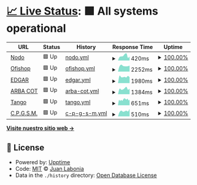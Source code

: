 # [📈 Live Status](https://demo.upptime.js.org): <!--live status--> **🟩 All systems operational**

<!--start: status pages-->
<!-- This summary is generated by Upptime (https://github.com/upptime/upptime) -->
<!-- Do not edit this manually, your changes will be overwritten -->
<!-- prettier-ignore -->
| URL | Status | History | Response Time | Uptime |
| --- | ------ | ------- | ------------- | ------ |
| <img alt="" src="https://icons.duckduckgo.com/ip3/www.101si.com.ar.ico" height="13"> [Nodo](https://www.101si.com.ar/) | 🟩 Up | [nodo.yml](https://github.com/juanLabonia/uptime/commits/HEAD/history/nodo.yml) | <details><summary><img alt="Response time graph" src="./graphs/nodo/response-time-week.png" height="20"> 420ms</summary><br><a href="https://demo.upptime.js.org/history/nodo"><img alt="Response time 991" src="https://img.shields.io/endpoint?url=https%3A%2F%2Fraw.githubusercontent.com%2FjuanLabonia%2Fuptime%2FHEAD%2Fapi%2Fnodo%2Fresponse-time.json"></a><br><a href="https://demo.upptime.js.org/history/nodo"><img alt="24-hour response time 387" src="https://img.shields.io/endpoint?url=https%3A%2F%2Fraw.githubusercontent.com%2FjuanLabonia%2Fuptime%2FHEAD%2Fapi%2Fnodo%2Fresponse-time-day.json"></a><br><a href="https://demo.upptime.js.org/history/nodo"><img alt="7-day response time 420" src="https://img.shields.io/endpoint?url=https%3A%2F%2Fraw.githubusercontent.com%2FjuanLabonia%2Fuptime%2FHEAD%2Fapi%2Fnodo%2Fresponse-time-week.json"></a><br><a href="https://demo.upptime.js.org/history/nodo"><img alt="30-day response time 394" src="https://img.shields.io/endpoint?url=https%3A%2F%2Fraw.githubusercontent.com%2FjuanLabonia%2Fuptime%2FHEAD%2Fapi%2Fnodo%2Fresponse-time-month.json"></a><br><a href="https://demo.upptime.js.org/history/nodo"><img alt="1-year response time 991" src="https://img.shields.io/endpoint?url=https%3A%2F%2Fraw.githubusercontent.com%2FjuanLabonia%2Fuptime%2FHEAD%2Fapi%2Fnodo%2Fresponse-time-year.json"></a></details> | <details><summary><a href="https://demo.upptime.js.org/history/nodo">100.00%</a></summary><a href="https://demo.upptime.js.org/history/nodo"><img alt="All-time uptime 81.21%" src="https://img.shields.io/endpoint?url=https%3A%2F%2Fraw.githubusercontent.com%2FjuanLabonia%2Fuptime%2FHEAD%2Fapi%2Fnodo%2Fuptime.json"></a><br><a href="https://demo.upptime.js.org/history/nodo"><img alt="24-hour uptime 100.00%" src="https://img.shields.io/endpoint?url=https%3A%2F%2Fraw.githubusercontent.com%2FjuanLabonia%2Fuptime%2FHEAD%2Fapi%2Fnodo%2Fuptime-day.json"></a><br><a href="https://demo.upptime.js.org/history/nodo"><img alt="7-day uptime 100.00%" src="https://img.shields.io/endpoint?url=https%3A%2F%2Fraw.githubusercontent.com%2FjuanLabonia%2Fuptime%2FHEAD%2Fapi%2Fnodo%2Fuptime-week.json"></a><br><a href="https://demo.upptime.js.org/history/nodo"><img alt="30-day uptime 100.00%" src="https://img.shields.io/endpoint?url=https%3A%2F%2Fraw.githubusercontent.com%2FjuanLabonia%2Fuptime%2FHEAD%2Fapi%2Fnodo%2Fuptime-month.json"></a><br><a href="https://demo.upptime.js.org/history/nodo"><img alt="1-year uptime 81.21%" src="https://img.shields.io/endpoint?url=https%3A%2F%2Fraw.githubusercontent.com%2FjuanLabonia%2Fuptime%2FHEAD%2Fapi%2Fnodo%2Fuptime-year.json"></a></details>
| <img alt="" src="https://icons.duckduckgo.com/ip3/ofishop.com.ico" height="13"> [Ofishop](https://ofishop.com/) | 🟩 Up | [ofishop.yml](https://github.com/juanLabonia/uptime/commits/HEAD/history/ofishop.yml) | <details><summary><img alt="Response time graph" src="./graphs/ofishop/response-time-week.png" height="20"> 2252ms</summary><br><a href="https://demo.upptime.js.org/history/ofishop"><img alt="Response time 2433" src="https://img.shields.io/endpoint?url=https%3A%2F%2Fraw.githubusercontent.com%2FjuanLabonia%2Fuptime%2FHEAD%2Fapi%2Fofishop%2Fresponse-time.json"></a><br><a href="https://demo.upptime.js.org/history/ofishop"><img alt="24-hour response time 2423" src="https://img.shields.io/endpoint?url=https%3A%2F%2Fraw.githubusercontent.com%2FjuanLabonia%2Fuptime%2FHEAD%2Fapi%2Fofishop%2Fresponse-time-day.json"></a><br><a href="https://demo.upptime.js.org/history/ofishop"><img alt="7-day response time 2252" src="https://img.shields.io/endpoint?url=https%3A%2F%2Fraw.githubusercontent.com%2FjuanLabonia%2Fuptime%2FHEAD%2Fapi%2Fofishop%2Fresponse-time-week.json"></a><br><a href="https://demo.upptime.js.org/history/ofishop"><img alt="30-day response time 2414" src="https://img.shields.io/endpoint?url=https%3A%2F%2Fraw.githubusercontent.com%2FjuanLabonia%2Fuptime%2FHEAD%2Fapi%2Fofishop%2Fresponse-time-month.json"></a><br><a href="https://demo.upptime.js.org/history/ofishop"><img alt="1-year response time 2433" src="https://img.shields.io/endpoint?url=https%3A%2F%2Fraw.githubusercontent.com%2FjuanLabonia%2Fuptime%2FHEAD%2Fapi%2Fofishop%2Fresponse-time-year.json"></a></details> | <details><summary><a href="https://demo.upptime.js.org/history/ofishop">100.00%</a></summary><a href="https://demo.upptime.js.org/history/ofishop"><img alt="All-time uptime 99.72%" src="https://img.shields.io/endpoint?url=https%3A%2F%2Fraw.githubusercontent.com%2FjuanLabonia%2Fuptime%2FHEAD%2Fapi%2Fofishop%2Fuptime.json"></a><br><a href="https://demo.upptime.js.org/history/ofishop"><img alt="24-hour uptime 100.00%" src="https://img.shields.io/endpoint?url=https%3A%2F%2Fraw.githubusercontent.com%2FjuanLabonia%2Fuptime%2FHEAD%2Fapi%2Fofishop%2Fuptime-day.json"></a><br><a href="https://demo.upptime.js.org/history/ofishop"><img alt="7-day uptime 100.00%" src="https://img.shields.io/endpoint?url=https%3A%2F%2Fraw.githubusercontent.com%2FjuanLabonia%2Fuptime%2FHEAD%2Fapi%2Fofishop%2Fuptime-week.json"></a><br><a href="https://demo.upptime.js.org/history/ofishop"><img alt="30-day uptime 99.59%" src="https://img.shields.io/endpoint?url=https%3A%2F%2Fraw.githubusercontent.com%2FjuanLabonia%2Fuptime%2FHEAD%2Fapi%2Fofishop%2Fuptime-month.json"></a><br><a href="https://demo.upptime.js.org/history/ofishop"><img alt="1-year uptime 99.72%" src="https://img.shields.io/endpoint?url=https%3A%2F%2Fraw.githubusercontent.com%2FjuanLabonia%2Fuptime%2FHEAD%2Fapi%2Fofishop%2Fuptime-year.json"></a></details>
| <img alt="" src="https://icons.duckduckgo.com/ip3/www.edgar.com.ar.ico" height="13"> [EDGAR](https://www.edgar.com.ar/) | 🟩 Up | [edgar.yml](https://github.com/juanLabonia/uptime/commits/HEAD/history/edgar.yml) | <details><summary><img alt="Response time graph" src="./graphs/edgar/response-time-week.png" height="20"> 1980ms</summary><br><a href="https://demo.upptime.js.org/history/edgar"><img alt="Response time 2035" src="https://img.shields.io/endpoint?url=https%3A%2F%2Fraw.githubusercontent.com%2FjuanLabonia%2Fuptime%2FHEAD%2Fapi%2Fedgar%2Fresponse-time.json"></a><br><a href="https://demo.upptime.js.org/history/edgar"><img alt="24-hour response time 2101" src="https://img.shields.io/endpoint?url=https%3A%2F%2Fraw.githubusercontent.com%2FjuanLabonia%2Fuptime%2FHEAD%2Fapi%2Fedgar%2Fresponse-time-day.json"></a><br><a href="https://demo.upptime.js.org/history/edgar"><img alt="7-day response time 1980" src="https://img.shields.io/endpoint?url=https%3A%2F%2Fraw.githubusercontent.com%2FjuanLabonia%2Fuptime%2FHEAD%2Fapi%2Fedgar%2Fresponse-time-week.json"></a><br><a href="https://demo.upptime.js.org/history/edgar"><img alt="30-day response time 2384" src="https://img.shields.io/endpoint?url=https%3A%2F%2Fraw.githubusercontent.com%2FjuanLabonia%2Fuptime%2FHEAD%2Fapi%2Fedgar%2Fresponse-time-month.json"></a><br><a href="https://demo.upptime.js.org/history/edgar"><img alt="1-year response time 2035" src="https://img.shields.io/endpoint?url=https%3A%2F%2Fraw.githubusercontent.com%2FjuanLabonia%2Fuptime%2FHEAD%2Fapi%2Fedgar%2Fresponse-time-year.json"></a></details> | <details><summary><a href="https://demo.upptime.js.org/history/edgar">100.00%</a></summary><a href="https://demo.upptime.js.org/history/edgar"><img alt="All-time uptime 99.95%" src="https://img.shields.io/endpoint?url=https%3A%2F%2Fraw.githubusercontent.com%2FjuanLabonia%2Fuptime%2FHEAD%2Fapi%2Fedgar%2Fuptime.json"></a><br><a href="https://demo.upptime.js.org/history/edgar"><img alt="24-hour uptime 100.00%" src="https://img.shields.io/endpoint?url=https%3A%2F%2Fraw.githubusercontent.com%2FjuanLabonia%2Fuptime%2FHEAD%2Fapi%2Fedgar%2Fuptime-day.json"></a><br><a href="https://demo.upptime.js.org/history/edgar"><img alt="7-day uptime 100.00%" src="https://img.shields.io/endpoint?url=https%3A%2F%2Fraw.githubusercontent.com%2FjuanLabonia%2Fuptime%2FHEAD%2Fapi%2Fedgar%2Fuptime-week.json"></a><br><a href="https://demo.upptime.js.org/history/edgar"><img alt="30-day uptime 100.00%" src="https://img.shields.io/endpoint?url=https%3A%2F%2Fraw.githubusercontent.com%2FjuanLabonia%2Fuptime%2FHEAD%2Fapi%2Fedgar%2Fuptime-month.json"></a><br><a href="https://demo.upptime.js.org/history/edgar"><img alt="1-year uptime 99.95%" src="https://img.shields.io/endpoint?url=https%3A%2F%2Fraw.githubusercontent.com%2FjuanLabonia%2Fuptime%2FHEAD%2Fapi%2Fedgar%2Fuptime-year.json"></a></details>
| <img alt="" src="https://icons.duckduckgo.com/ip3/cot.arba.gov.ar.ico" height="13"> [ARBA COT](https://cot.arba.gov.ar/TransporteBienes/SeguridadCliente/presentarRemitos.do) | 🟩 Up | [arba-cot.yml](https://github.com/juanLabonia/uptime/commits/HEAD/history/arba-cot.yml) | <details><summary><img alt="Response time graph" src="./graphs/arba-cot/response-time-week.png" height="20"> 1384ms</summary><br><a href="https://demo.upptime.js.org/history/arba-cot"><img alt="Response time 1391" src="https://img.shields.io/endpoint?url=https%3A%2F%2Fraw.githubusercontent.com%2FjuanLabonia%2Fuptime%2FHEAD%2Fapi%2Farba-cot%2Fresponse-time.json"></a><br><a href="https://demo.upptime.js.org/history/arba-cot"><img alt="24-hour response time 1375" src="https://img.shields.io/endpoint?url=https%3A%2F%2Fraw.githubusercontent.com%2FjuanLabonia%2Fuptime%2FHEAD%2Fapi%2Farba-cot%2Fresponse-time-day.json"></a><br><a href="https://demo.upptime.js.org/history/arba-cot"><img alt="7-day response time 1384" src="https://img.shields.io/endpoint?url=https%3A%2F%2Fraw.githubusercontent.com%2FjuanLabonia%2Fuptime%2FHEAD%2Fapi%2Farba-cot%2Fresponse-time-week.json"></a><br><a href="https://demo.upptime.js.org/history/arba-cot"><img alt="30-day response time 1353" src="https://img.shields.io/endpoint?url=https%3A%2F%2Fraw.githubusercontent.com%2FjuanLabonia%2Fuptime%2FHEAD%2Fapi%2Farba-cot%2Fresponse-time-month.json"></a><br><a href="https://demo.upptime.js.org/history/arba-cot"><img alt="1-year response time 1391" src="https://img.shields.io/endpoint?url=https%3A%2F%2Fraw.githubusercontent.com%2FjuanLabonia%2Fuptime%2FHEAD%2Fapi%2Farba-cot%2Fresponse-time-year.json"></a></details> | <details><summary><a href="https://demo.upptime.js.org/history/arba-cot">100.00%</a></summary><a href="https://demo.upptime.js.org/history/arba-cot"><img alt="All-time uptime 99.89%" src="https://img.shields.io/endpoint?url=https%3A%2F%2Fraw.githubusercontent.com%2FjuanLabonia%2Fuptime%2FHEAD%2Fapi%2Farba-cot%2Fuptime.json"></a><br><a href="https://demo.upptime.js.org/history/arba-cot"><img alt="24-hour uptime 100.00%" src="https://img.shields.io/endpoint?url=https%3A%2F%2Fraw.githubusercontent.com%2FjuanLabonia%2Fuptime%2FHEAD%2Fapi%2Farba-cot%2Fuptime-day.json"></a><br><a href="https://demo.upptime.js.org/history/arba-cot"><img alt="7-day uptime 100.00%" src="https://img.shields.io/endpoint?url=https%3A%2F%2Fraw.githubusercontent.com%2FjuanLabonia%2Fuptime%2FHEAD%2Fapi%2Farba-cot%2Fuptime-week.json"></a><br><a href="https://demo.upptime.js.org/history/arba-cot"><img alt="30-day uptime 99.94%" src="https://img.shields.io/endpoint?url=https%3A%2F%2Fraw.githubusercontent.com%2FjuanLabonia%2Fuptime%2FHEAD%2Fapi%2Farba-cot%2Fuptime-month.json"></a><br><a href="https://demo.upptime.js.org/history/arba-cot"><img alt="1-year uptime 99.89%" src="https://img.shields.io/endpoint?url=https%3A%2F%2Fraw.githubusercontent.com%2FjuanLabonia%2Fuptime%2FHEAD%2Fapi%2Farba-cot%2Fuptime-year.json"></a></details>
| <img alt="" src="https://icons.duckduckgo.com/ip3/tiendas.axoft.com.ico" height="13"> [Tango](https://tiendas.axoft.com/api/Aperture/dummy) | 🟩 Up | [tango.yml](https://github.com/juanLabonia/uptime/commits/HEAD/history/tango.yml) | <details><summary><img alt="Response time graph" src="./graphs/tango/response-time-week.png" height="20"> 651ms</summary><br><a href="https://demo.upptime.js.org/history/tango"><img alt="Response time 823" src="https://img.shields.io/endpoint?url=https%3A%2F%2Fraw.githubusercontent.com%2FjuanLabonia%2Fuptime%2FHEAD%2Fapi%2Ftango%2Fresponse-time.json"></a><br><a href="https://demo.upptime.js.org/history/tango"><img alt="24-hour response time 664" src="https://img.shields.io/endpoint?url=https%3A%2F%2Fraw.githubusercontent.com%2FjuanLabonia%2Fuptime%2FHEAD%2Fapi%2Ftango%2Fresponse-time-day.json"></a><br><a href="https://demo.upptime.js.org/history/tango"><img alt="7-day response time 651" src="https://img.shields.io/endpoint?url=https%3A%2F%2Fraw.githubusercontent.com%2FjuanLabonia%2Fuptime%2FHEAD%2Fapi%2Ftango%2Fresponse-time-week.json"></a><br><a href="https://demo.upptime.js.org/history/tango"><img alt="30-day response time 637" src="https://img.shields.io/endpoint?url=https%3A%2F%2Fraw.githubusercontent.com%2FjuanLabonia%2Fuptime%2FHEAD%2Fapi%2Ftango%2Fresponse-time-month.json"></a><br><a href="https://demo.upptime.js.org/history/tango"><img alt="1-year response time 823" src="https://img.shields.io/endpoint?url=https%3A%2F%2Fraw.githubusercontent.com%2FjuanLabonia%2Fuptime%2FHEAD%2Fapi%2Ftango%2Fresponse-time-year.json"></a></details> | <details><summary><a href="https://demo.upptime.js.org/history/tango">100.00%</a></summary><a href="https://demo.upptime.js.org/history/tango"><img alt="All-time uptime 99.17%" src="https://img.shields.io/endpoint?url=https%3A%2F%2Fraw.githubusercontent.com%2FjuanLabonia%2Fuptime%2FHEAD%2Fapi%2Ftango%2Fuptime.json"></a><br><a href="https://demo.upptime.js.org/history/tango"><img alt="24-hour uptime 100.00%" src="https://img.shields.io/endpoint?url=https%3A%2F%2Fraw.githubusercontent.com%2FjuanLabonia%2Fuptime%2FHEAD%2Fapi%2Ftango%2Fuptime-day.json"></a><br><a href="https://demo.upptime.js.org/history/tango"><img alt="7-day uptime 100.00%" src="https://img.shields.io/endpoint?url=https%3A%2F%2Fraw.githubusercontent.com%2FjuanLabonia%2Fuptime%2FHEAD%2Fapi%2Ftango%2Fuptime-week.json"></a><br><a href="https://demo.upptime.js.org/history/tango"><img alt="30-day uptime 100.00%" src="https://img.shields.io/endpoint?url=https%3A%2F%2Fraw.githubusercontent.com%2FjuanLabonia%2Fuptime%2FHEAD%2Fapi%2Ftango%2Fuptime-month.json"></a><br><a href="https://demo.upptime.js.org/history/tango"><img alt="1-year uptime 99.17%" src="https://img.shields.io/endpoint?url=https%3A%2F%2Fraw.githubusercontent.com%2FjuanLabonia%2Fuptime%2FHEAD%2Fapi%2Ftango%2Fuptime-year.json"></a></details>
| <img alt="" src="https://icons.duckduckgo.com/ip3/cpgsm.101si.com.ar.ico" height="13"> [C.P.G.S.M.](http://cpgsm.101si.com.ar:8001) | 🟩 Up | [c-p-g-s-m.yml](https://github.com/juanLabonia/uptime/commits/HEAD/history/c-p-g-s-m.yml) | <details><summary><img alt="Response time graph" src="./graphs/c-p-g-s-m/response-time-week.png" height="20"> 510ms</summary><br><a href="https://demo.upptime.js.org/history/c-p-g-s-m"><img alt="Response time 557" src="https://img.shields.io/endpoint?url=https%3A%2F%2Fraw.githubusercontent.com%2FjuanLabonia%2Fuptime%2FHEAD%2Fapi%2Fc-p-g-s-m%2Fresponse-time.json"></a><br><a href="https://demo.upptime.js.org/history/c-p-g-s-m"><img alt="24-hour response time 570" src="https://img.shields.io/endpoint?url=https%3A%2F%2Fraw.githubusercontent.com%2FjuanLabonia%2Fuptime%2FHEAD%2Fapi%2Fc-p-g-s-m%2Fresponse-time-day.json"></a><br><a href="https://demo.upptime.js.org/history/c-p-g-s-m"><img alt="7-day response time 510" src="https://img.shields.io/endpoint?url=https%3A%2F%2Fraw.githubusercontent.com%2FjuanLabonia%2Fuptime%2FHEAD%2Fapi%2Fc-p-g-s-m%2Fresponse-time-week.json"></a><br><a href="https://demo.upptime.js.org/history/c-p-g-s-m"><img alt="30-day response time 522" src="https://img.shields.io/endpoint?url=https%3A%2F%2Fraw.githubusercontent.com%2FjuanLabonia%2Fuptime%2FHEAD%2Fapi%2Fc-p-g-s-m%2Fresponse-time-month.json"></a><br><a href="https://demo.upptime.js.org/history/c-p-g-s-m"><img alt="1-year response time 557" src="https://img.shields.io/endpoint?url=https%3A%2F%2Fraw.githubusercontent.com%2FjuanLabonia%2Fuptime%2FHEAD%2Fapi%2Fc-p-g-s-m%2Fresponse-time-year.json"></a></details> | <details><summary><a href="https://demo.upptime.js.org/history/c-p-g-s-m">100.00%</a></summary><a href="https://demo.upptime.js.org/history/c-p-g-s-m"><img alt="All-time uptime 99.82%" src="https://img.shields.io/endpoint?url=https%3A%2F%2Fraw.githubusercontent.com%2FjuanLabonia%2Fuptime%2FHEAD%2Fapi%2Fc-p-g-s-m%2Fuptime.json"></a><br><a href="https://demo.upptime.js.org/history/c-p-g-s-m"><img alt="24-hour uptime 100.00%" src="https://img.shields.io/endpoint?url=https%3A%2F%2Fraw.githubusercontent.com%2FjuanLabonia%2Fuptime%2FHEAD%2Fapi%2Fc-p-g-s-m%2Fuptime-day.json"></a><br><a href="https://demo.upptime.js.org/history/c-p-g-s-m"><img alt="7-day uptime 100.00%" src="https://img.shields.io/endpoint?url=https%3A%2F%2Fraw.githubusercontent.com%2FjuanLabonia%2Fuptime%2FHEAD%2Fapi%2Fc-p-g-s-m%2Fuptime-week.json"></a><br><a href="https://demo.upptime.js.org/history/c-p-g-s-m"><img alt="30-day uptime 100.00%" src="https://img.shields.io/endpoint?url=https%3A%2F%2Fraw.githubusercontent.com%2FjuanLabonia%2Fuptime%2FHEAD%2Fapi%2Fc-p-g-s-m%2Fuptime-month.json"></a><br><a href="https://demo.upptime.js.org/history/c-p-g-s-m"><img alt="1-year uptime 99.82%" src="https://img.shields.io/endpoint?url=https%3A%2F%2Fraw.githubusercontent.com%2FjuanLabonia%2Fuptime%2FHEAD%2Fapi%2Fc-p-g-s-m%2Fuptime-year.json"></a></details>

<!--end: status pages-->

[**Visite nuestro sitio web →**](https://www.101si.com.ar/)

## 📄 License

- Powered by: [Upptime](https://github.com/upptime/upptime)
- Code: [MIT](./LICENSE) © [Juan Labonia](https://www2.101si.com.ar)
- Data in the `./history` directory: [Open Database License](https://opendatacommons.org/licenses/odbl/1-0/)
